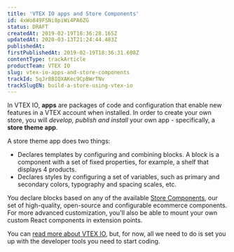 ```yaml
---
title: 'VTEX IO apps and Store Components'
id: 4xWo849FSNi8piWi4PA6ZG
status: DRAFT
createdAt: 2019-02-19T18:36:28.165Z
updatedAt: 2020-03-13T21:24:44.483Z
publishedAt: 
firstPublishedAt: 2019-02-19T18:36:31.608Z
contentType: trackArticle
productTeam: VTEX IO
slug: vtex-io-apps-and-store-components
trackId: 5qJr8BIQXAKec9CpBWrTNv
trackSlugEN: build-a-store-using-vtex-io
---
```


In VTEX IO, __apps__ are packages of code and configuration that enable new features in a VTEX account when installed. In order to create your own store, you will *develop, publish and install* your own app - specifically, a __store theme app__.

A store theme app does two things: 

- Declares templates by configuring and combining blocks. A block is a component with a set of fixed properties, for example, a shelf that displays 4 products. 
- Declares styles by configuring a set of variables, such as primary and secondary colors, typography and spacing scales, etc. 

You declare blocks based on any of the available [Store Components](https://github.com/vtex-apps/store-components), our set of high-quality, open-source and configurable ecommerce components. For more advanced customization, you'll also be able to mount your own custom React components in extension points.

You can [read more about VTEX IO](https://help.vtex.com/en/tracks/vtex-io-getting-started), but, for now, all we need to do is set you up with the developer tools you need to start coding.

